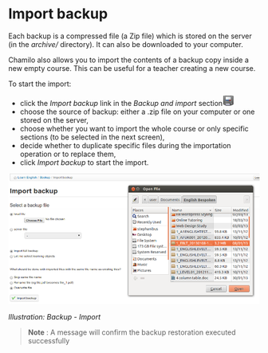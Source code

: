 # Import backup

Each backup is a compressed file \(a Zip file\) which is stored on the server \(in the _archive/_ directory\). It can also be downloaded to your computer.

Chamilo also allows you to import the contents of a backup copy inside a new empty course. This can be useful for a teacher creating a new course.

To start the import:

* click the _Import backup_ link in the _Backup and import_ section![](../../.gitbook/assets/graphics331.gif)
* choose the source of backup: either a .zip file on your computer or one stored on the server,
* choose whether you want to import the whole course or only specific sections \(to be selected in the next screen\),
* decide whether to duplicate specific files during the importation operation or to replace them,
* click _Import backup_ to start the import.

![](../../.gitbook/assets/images251.png)

_Illustration: Backup - Import_

> **Note** : A message will confirm the backup restoration executed successfully

